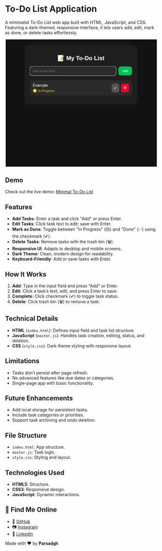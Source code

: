 # To-Do List Application

A minimalist To-Do List web app built with HTML, JavaScript, and CSS. Featuring a dark-themed, responsive interface, it lets users add, edit, mark as done, or delete tasks effortlessly.

<div align="center">
  <img src="photo.png" alt="preview" width="500"/>
</div>

## Demo

Check out the live demo: [Minimal To-Do List](https://parsadgh.github.io/minimal-toDoList/)

## Features

- **Add Tasks**: Enter a task and click "Add" or press Enter.
- **Edit Tasks**: Click task text to edit; save with Enter.
- **Mark as Done**: Toggle between "In Progress" (🟡) and "Done" (✅) using the checkmark (✔).
- **Delete Tasks**: Remove tasks with the trash bin (🗑).
- **Responsive UI**: Adapts to desktop and mobile screens.
- **Dark Theme**: Clean, modern design for readability.
- **Keyboard-Friendly**: Add or save tasks with Enter.

## How It Works

1. **Add**: Type in the input field and press "Add" or Enter.
2. **Edit**: Click a task’s text, edit, and press Enter to save.
3. **Complete**: Click checkmark (✔) to toggle task status.
4. **Delete**: Click trash bin (🗑) to remove a task.

## Technical Details

- **HTML** (`index.html`): Defines input field and task list structure.
- **JavaScript** (`master.js`): Handles task creation, editing, status, and deletion.
- **CSS** (`style.css`): Dark theme styling with responsive layout.

## Limitations

- Tasks don’t persist after page refresh.
- No advanced features like due dates or categories.
- Single-page app with basic functionality.

## Future Enhancements

- Add local storage for persistent tasks.
- Include task categories or priorities.
- Support task archiving and undo deletion.

## File Structure

- `index.html`: App structure.
- `master.js`: Task logic.
- `style.css`: Styling and layout.

## Technologies Used

- **HTML5**: Structure.
- **CSS3**: Responsive design.
- **JavaScript**: Dynamic interactions.

## 📱 Find Me Online

- 🔗 [GitHub](https://github.com/Parsadgh)  
- 📷 [Instagram](https://instagram.com/parsa.sdgh.dev)  
- 💼 [LinkedIn](https://www.linkedin.com/in/parsa-sadegh-440a572a2)  

Made with ❤️ by **Parsadgh**
